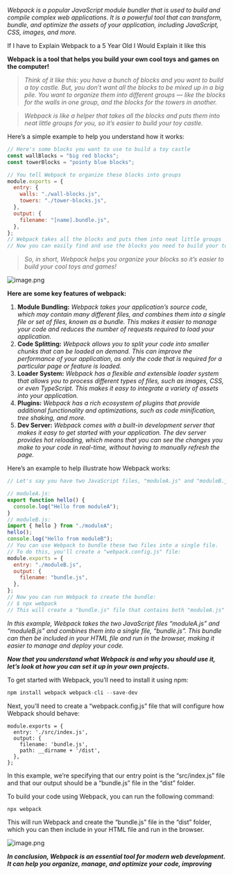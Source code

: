 _Webpack is a popular JavaScript module bundler that is used to build and compile complex web applications. It is a powerful tool that can transform, bundle, and optimize the assets of your application, including JavaScript, CSS, images, and more._

If I have to Explain Webpack to a 5 Year Old I Would Explain it like this

**Webpack is a tool that helps you build your own cool toys and games on the computer!**

> _Think of it like this: you have a bunch of blocks and you want to build a toy castle. But, you don’t want all the blocks to be mixed up in a big pile. You want to organize them into different groups — like the blocks for the walls in one group, and the blocks for the towers in another._

> _Webpack is like a helper that takes all the blocks and puts them into neat little groups for you, so it’s easier to build your toy castle._

Here’s a simple example to help you understand how it works:

```jsx
// Here's some blocks you want to use to build a toy castle
const wallBlocks = "big red blocks";
const towerBlocks = "pointy blue blocks";

// You tell Webpack to organize these blocks into groups
module.exports = {
  entry: {
    walls: "./wall-blocks.js",
    towers: "./tower-blocks.js",
  },
  output: {
    filename: "[name].bundle.js",
  },
};
// Webpack takes all the blocks and puts them into neat little groups
// Now you can easily find and use the blocks you need to build your toy castle
```

> _So, in short, Webpack helps you organize your blocks so it’s easier to build your cool toys and games!_

![image.png](/assets/blog/what-is-webpack/webpack-1.png)

**Here are some key features of webpack:**

1. **Module Bundling:** *Webpack takes your application’s source code, which may contain many different files, and combines them into a single file or set of files, known as a bundle. This makes it easier to manage your code and reduces the number of requests required to load your application.*
2. **Code Splitting:** *Webpack allows you to split your code into smaller chunks that can be loaded on demand. This can improve the performance of your application, as only the code that is required for a particular page or feature is loaded.*
3. **Loader System:** *Webpack has a flexible and extensible loader system that allows you to process different types of files, such as images, CSS, or even TypeScript. This makes it easy to integrate a variety of assets into your application.*
4. **Plugins:** *Webpack has a rich ecosystem of plugins that provide additional functionality and optimizations, such as code minification, tree shaking, and more.*
5. **Dev Server:** *Webpack comes with a built-in development server that makes it easy to get started with your application. The dev server provides hot reloading, which means that you can see the changes you make to your code in real-time, without having to manually refresh the page.*

Here’s an example to help illustrate how Webpack works:

```jsx
// Let's say you have two JavaScript files, "moduleA.js" and "moduleB.js".

// moduleA.js:
export function hello() {
  console.log("Hello from moduleA");
}
// moduleB.js:
import { hello } from "./moduleA";
hello();
console.log("Hello from moduleB");
// You can use Webpack to bundle these two files into a single file.
// To do this, you'll create a "webpack.config.js" file:
module.exports = {
  entry: "./moduleB.js",
  output: {
    filename: "bundle.js",
  },
};
// Now you can run Webpack to create the bundle:
// $ npx webpack
// This will create a "bundle.js" file that contains both "moduleA.js" and "moduleB.js".
```

_In this example, Webpack takes the two JavaScript files “moduleA.js” and “moduleB.js” and combines them into a single file, “bundle.js”. This bundle can then be included in your HTML file and run in the browser, making it easier to manage and deploy your code._

**_Now that you understand what Webpack is and why you should use it, let’s look at how you can set it up in your own projects_.**

To get started with Webpack, you’ll need to install it using npm:

```jsx
npm install webpack webpack-cli --save-dev
```

Next, you’ll need to create a “webpack.config.js” file that will configure how Webpack should behave:

```
module.exports = {
  entry: './src/index.js',
  output: {
    filename: 'bundle.js',
    path: __dirname + '/dist',
  },
};
```

In this example, we’re specifying that our entry point is the “src/index.js” file and that our output should be a “bundle.js” file in the “dist” folder.

To build your code using Webpack, you can run the following command:

```jsx
npx webpack
```

This will run Webpack and create the “bundle.js” file in the “dist” folder, which you can then include in your HTML file and run in the browser.

![image.png](/assets/blog/what-is-webpack/webpack-2.png)

**_In conclusion, Webpack is an essential tool for modern web development. It can help you organize, manage, and optimize your code, improving_**
